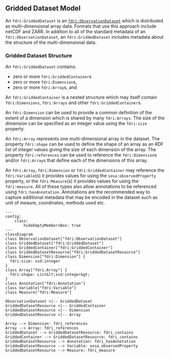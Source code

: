 ## Gridded Dataset Model

An `fdri:GriddedDataset` is an [`fdri:ObservationDataset`](time-series-dataset.md) which is distributed as multi-dimensional array data.
Formats that use this approach include netCDF and ZARR. In addition to all of the standard metadata of an `fdri:ObservationDataset`,
an `fdri:GriddedDataset` includes metadata about the structure of the multi-dimensional data.

### Gridded Dataset Structure

An `fdri:GriddedDataset` contains:
  * zero or more `fdri:GriddedContainer`s
  * zero or more `fdri:Dimension`s,
  * zero or more `fdri:Array`s, and

An `fdri:GriddedContainer` is a nested structure which may itself contain `fdri:Dimensions`, `fdri:Arrays` and other `fdri:GriddedContainer`s.

An `fdri:Dimension` can be used to provide a common definition of the extent of a dimension which is shared by many `fdri:Arrays`. The size of the dimension can be specified as an integer value using the `fdri:size` property.

An `fdri:Array` represents one multi-dimensional array in the dataset. The property `fdri:shape` can be used to define the shape of an array as an RDF list of integer values giving the size of each dimension of the array. The property `fdri:references` can be used to reference the `fdri:Dimension`s and/or `fdri:Array`s that define each of the dimensions of this array.

An `fdri:Array`, `fdri:Dimension` or `fdri:GriddedContainer` may reference the `fdri:Variable`(s) it provides values for using the `sosa:observedProperty` property, or the `fdri:Measure`(s) it provides values for using the `fdri:measure`. 
All of these types also allow annotations to be referenced using `fdri:hasAnnotation`. Annotations are the recommended way to capture additional metadata that may be encoded in the dataset such as unit of meaure, coordinates, methods used etc.

```mermaid
---
config:
    class:
        hideEmptyMembersBox: true
---
classDiagram
class ObservationDataset["fdri:ObservationDataset"]
class GriddedDataset["fdri:GriddedDataset"]
class GriddedContainer["fdri:GriddedContainer"]
class GriddedDatasetResource["fdri:GriddedDatasetResource"]
class Dimension["fdri:Dimension"] {
  fdri:size: xsd:integer
}
class Array["fdri:Array"] {
  fdri:shape: List&lt;xsd:integer&gt;
}
class Annotation["fdri:Annotation"]
class Variable["fdri:Variable"]
class Measure["fdri:Measure"]

ObservationDataset <|-- GriddedDataset
GriddedDatasetResource <|-- GriddedContainer
GriddedDatasetResource <|-- Dimension
GriddedDatasetResource <|-- Array

Array --> Dimension: fdri_references
Array --> Array: fdri_references
GriddedDataset --> GriddedDatasetResource: fdri_contains
GriddedContainer --> GriddedDatasetResource: fdri_contains
GriddedDatasetResource --> Annotation: fdri_hasAnnotation
GriddedDatasetResource --> Variable: sosa_observedProperty
GriddedDatasetResource --> Measure: fdri_measure
```
